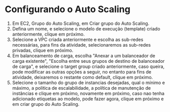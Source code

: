 # Configurando o Auto Scaling

1. Em EC2, Grupo do Auto Scaling, em Criar grupo do Auto Scaling.
2. Defina um nome, e selecione o modelo de execução (template) criado anteriormente, clique em próximo.
3. Selecione a VPC criada anteriormente e escolha as sub-redes necessárias, para fins da atividade, selecionaremos as sub-redes privadas, clique em próximo.
4. Em balanceamento de carga, escolha "Anexar a um balanceador de carga existente", "Escolha entre seus grupos de destino de balanceador de carga", e selecione o target group criado anteriormente, caso queira, pode modificar as outras opções a seguir, no entanto para fins de atividade, deixaremos o restante como default, clique em próximo.
5. Selecione o tamanho do grupo de instancias desejadas, qual o mínimo e máximo, a politica de escalabilidade, a política de manutenção de instâncias e clique em próximo, novamente em próximo, caso nao tenha adicionado etiquetas ao modelo, pode fazer agora, clique em próximo e em criar grupo do Auto Scaling. 